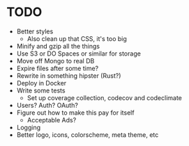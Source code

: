 # TODO

* Better styles
  * Also clean up that CSS, it's too big
* Minify and gzip all the things
* Use S3 or DO Spaces or similar for storage
* Move off Mongo to real DB
* Expire files after some time?
* Rewrite in something hipster (Rust?)
* Deploy in Docker
* Write some tests
  * Set up coverage collection, codecov and codeclimate
* Users? Auth? OAuth?
* Figure out how to make this pay for itself
  * Acceptable Ads?
* Logging
* Better logo, icons, colorscheme, meta theme, etc

